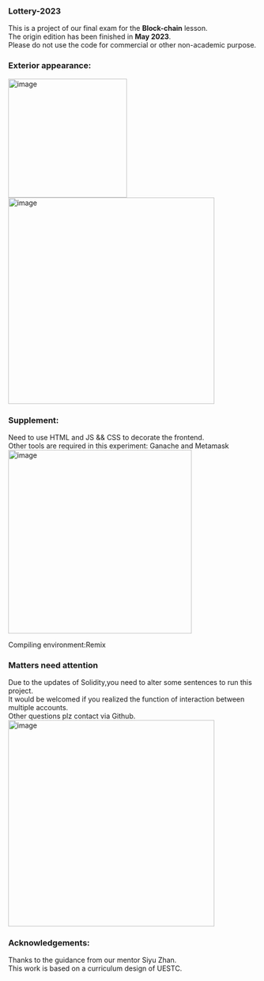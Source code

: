 ### Lottery-2023
This is a project of our final exam for the **Block-chain** lesson.   
The origin edition has been finished in **May 2023**.  
Please do not use the code for commercial or other non-academic purpose.  

### Exterior appearance:  
<img width="240" alt="image" src="https://github.com/SIRBabbage/Lottery-block-chain/assets/113416659/87861757-e0a1-4a00-9845-6a732015d900">  

  
<img width="417" alt="image" src="https://github.com/SIRBabbage/Lottery-block-chain/assets/113416659/df07e9de-bb77-44c9-bf9b-86ae065c7698">  

### Supplement:
Need to use HTML and JS && CSS to decorate the frontend.  
Other tools are required in this experiment: Ganache and Metamask  
<img width="371" alt="image" src="https://github.com/SIRBabbage/Lottery-block-chain/assets/113416659/cf51898c-4799-4ca0-a1c4-3db091c8c5a2">

Compiling environment:Remix  

### Matters need attention
Due to the updates of Solidity,you need to alter some sentences to run this project.  
It would be welcomed if you realized the function of interaction between multiple accounts.  
Other questions plz contact via Github.  
<img width="417" alt="image" src="https://github.com/SIRBabbage/Lottery-block-chain/assets/113416659/9f26c7c2-16ec-4114-99db-ae6bb12db326">

### Acknowledgements:
Thanks to the guidance from our mentor Siyu Zhan.  
This work is based on a curriculum design of UESTC.  
